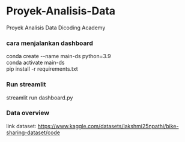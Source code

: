 # Proyek-Analisis-Data
Proyek Analisis Data Dicoding Academy

### cara menjalankan dashboard
conda create --name main-ds python=3.9 <br/>
conda activate main-ds <br/>
pip install -r requirements.txt <br/>

### Run streamlit
streamlit run dashboard.py <br/>

### Data overview
link dataset: https://www.kaggle.com/datasets/lakshmi25npathi/bike-sharing-dataset/code <br/>

